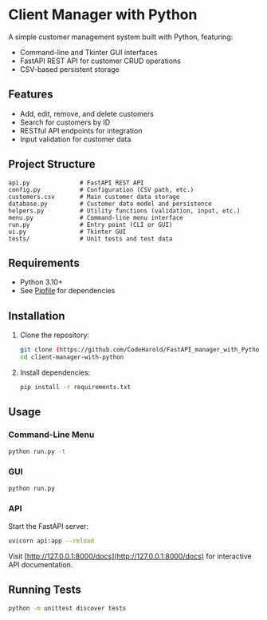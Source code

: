 # Client Manager with Python

A simple customer management system built with Python, featuring:

- Command-line and Tkinter GUI interfaces
- FastAPI REST API for customer CRUD operations
- CSV-based persistent storage

## Features

- Add, edit, remove, and delete customers
- Search for customers by ID
- RESTful API endpoints for integration
- Input validation for customer data

## Project Structure

```
api.py              # FastAPI REST API
config.py           # Configuration (CSV path, etc.)
customers.csv       # Main customer data storage
database.py         # Customer data model and persistence
helpers.py          # Utility functions (validation, input, etc.)
menu.py             # Command-line menu interface
run.py              # Entry point (CLI or GUI)
ui.py               # Tkinter GUI
tests/              # Unit tests and test data
```

## Requirements

- Python 3.10+
- See [Pipfile](Pipfile) for dependencies

## Installation

1. Clone the repository:
    ```sh
    git clone (https://github.com/CodeHarold/FastAPI_manager_with_Python.git)
    cd client-manager-with-python
    ```

2. Install dependencies:
    ```sh
    pip install -r requirements.txt
    ```

## Usage

### Command-Line Menu

```sh
python run.py -t
```

### GUI

```sh
python run.py
```

### API

Start the FastAPI server:
```sh
uvicorn api:app --reload
```
Visit [http://127.0.0.1:8000/docs](http://127.0.0.1:8000/docs) for interactive API documentation.

## Running Tests

```sh
python -m unittest discover tests
```


